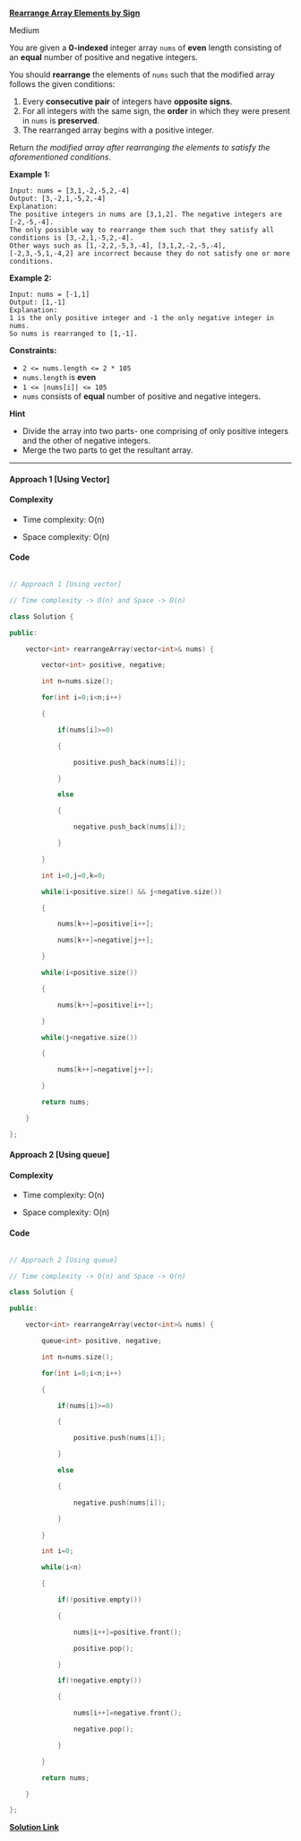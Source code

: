 

**[Rearrange Array Elements by Sign](https://leetcode.com/problems/rearrange-array-elements-by-sign/)**

Medium

You are given a **0-indexed** integer array `nums` of **even** length consisting of an **equal** number of positive and negative integers.

You should **rearrange** the elements of `nums` such that the modified array follows the given conditions:

1.  Every **consecutive pair** of integers have **opposite signs**.
2.  For all integers with the same sign, the **order** in which they were present in `nums` is **preserved**.
3.  The rearranged array begins with a positive integer.

Return _the modified array after rearranging the elements to satisfy the aforementioned conditions_.

**Example 1:**

```
Input: nums = [3,1,-2,-5,2,-4]
Output: [3,-2,1,-5,2,-4]
Explanation:
The positive integers in nums are [3,1,2]. The negative integers are [-2,-5,-4].
The only possible way to rearrange them such that they satisfy all conditions is [3,-2,1,-5,2,-4].
Other ways such as [1,-2,2,-5,3,-4], [3,1,2,-2,-5,-4], [-2,3,-5,1,-4,2] are incorrect because they do not satisfy one or more conditions.  
```

**Example 2:**

```
Input: nums = [-1,1]
Output: [1,-1]
Explanation:
1 is the only positive integer and -1 the only negative integer in nums.
So nums is rearranged to [1,-1].
```

**Constraints:**

-   `2 <= nums.length <= 2 * 105`
-   `nums.length` is **even**
-   `1 <= |nums[i]| <= 105`
-   `nums` consists of **equal** number of positive and negative integers.


**Hint**
- Divide the array into two parts- one comprising of only positive integers and the other of negative integers.
- Merge the two parts to get the resultant array.

***

#### Approach 1 [Using Vector]

#### Complexity

- Time complexity: O(n)

- Space complexity: O(n)


#### Code

```c++

// Approach 1 [Using vector]

// Time complexity -> O(n) and Space -> O(n)

class Solution {

public:

    vector<int> rearrangeArray(vector<int>& nums) {

        vector<int> positive, negative;

        int n=nums.size();

        for(int i=0;i<n;i++)

        {

            if(nums[i]>=0)

            {

                positive.push_back(nums[i]);

            }

            else

            {

                negative.push_back(nums[i]);

            }

        }

        int i=0,j=0,k=0;

        while(i<positive.size() && j<negative.size())

        {

            nums[k++]=positive[i++];

            nums[k++]=negative[j++];

        }

        while(i<positive.size())

        {

            nums[k++]=positive[i++];

        }

        while(j<negative.size())

        {

            nums[k++]=negative[j++];

        }

        return nums;

    }

};

```

  

#### Approach 2 [Using queue]


#### Complexity

- Time complexity: O(n)  

- Space complexity: O(n)

  

#### Code

```c++

// Approach 2 [Using queue]

// Time complexity -> O(n) and Space -> O(n)

class Solution {

public:

    vector<int> rearrangeArray(vector<int>& nums) {

        queue<int> positive, negative;

        int n=nums.size();

        for(int i=0;i<n;i++)

        {

            if(nums[i]>=0)

            {

                positive.push(nums[i]);

            }

            else

            {

                negative.push(nums[i]);

            }

        }

        int i=0;

        while(i<n)

        {

            if(!positive.empty())

            {

                nums[i++]=positive.front();

                positive.pop();

            }

            if(!negative.empty())

            {

                nums[i++]=negative.front();

                negative.pop();

            }

        }

        return nums;

    }

};

```


**[Solution Link](https://leetcode.com/problems/rearrange-array-elements-by-sign/solutions/3217799/2-approach-easy-c-solution-optimized-solution-t-c-o-n-and-s-c-o-n/)**

